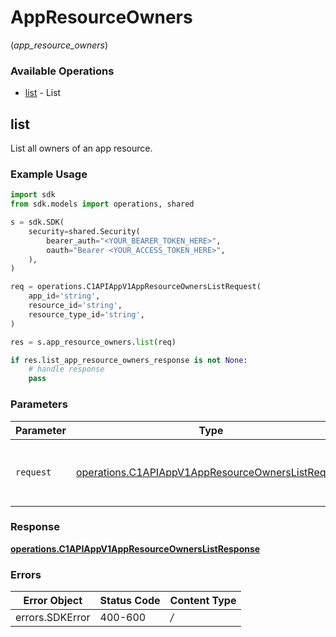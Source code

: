 # AppResourceOwners
(*app_resource_owners*)

### Available Operations

* [list](#list) - List

## list

List all owners of an app resource.

### Example Usage

```python
import sdk
from sdk.models import operations, shared

s = sdk.SDK(
    security=shared.Security(
        bearer_auth="<YOUR_BEARER_TOKEN_HERE>",
        oauth="Bearer <YOUR_ACCESS_TOKEN_HERE>",
    ),
)

req = operations.C1APIAppV1AppResourceOwnersListRequest(
    app_id='string',
    resource_id='string',
    resource_type_id='string',
)

res = s.app_resource_owners.list(req)

if res.list_app_resource_owners_response is not None:
    # handle response
    pass
```

### Parameters

| Parameter                                                                                                              | Type                                                                                                                   | Required                                                                                                               | Description                                                                                                            |
| ---------------------------------------------------------------------------------------------------------------------- | ---------------------------------------------------------------------------------------------------------------------- | ---------------------------------------------------------------------------------------------------------------------- | ---------------------------------------------------------------------------------------------------------------------- |
| `request`                                                                                                              | [operations.C1APIAppV1AppResourceOwnersListRequest](../../models/operations/c1apiappv1appresourceownerslistrequest.md) | :heavy_check_mark:                                                                                                     | The request object to use for the request.                                                                             |


### Response

**[operations.C1APIAppV1AppResourceOwnersListResponse](../../models/operations/c1apiappv1appresourceownerslistresponse.md)**
### Errors

| Error Object    | Status Code     | Content Type    |
| --------------- | --------------- | --------------- |
| errors.SDKError | 400-600         | */*             |
